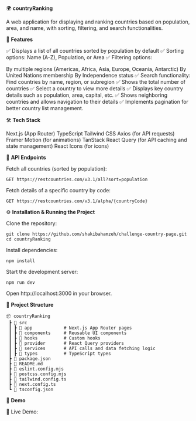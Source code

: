 🌍 **countryRanking**

A web application for displaying and ranking countries based on population, area, and name, with sorting, filtering, and search functionalities.


🚀 **Features**

✅ Displays a list of all countries sorted by population by default
✅ Sorting options: Name (A-Z), Population, or Area
✅ Filtering options:

By multiple regions (Americas, Africa, Asia, Europe, Oceania, Antarctic)
By United Nations membership
By Independence status
✅ Search functionality: Find countries by name, region, or subregion
✅ Shows the total number of countries
✅ Select a country to view more details
✅ Displays key country details such as population, area, capital, etc.
✅ Shows neighboring countries and allows navigation to their details
✅ Implements pagination for better country list management.

🛠️ **Tech Stack**

Next.js (App Router)
TypeScript
Tailwind CSS
Axios (for API requests)
Framer Motion (for animations)
TanStack React Query (for API caching and state management)
React Icons (for icons)

🔗 **API Endpoints**

Fetch all countries (sorted by population):

```
GET https://restcountries.com/v3.1/all?sort=population

```

Fetch details of a specific country by code:

```
GET https://restcountries.com/v3.1/alpha/{countryCode}

```

⚙️ **Installation & Running the Project**

Clone the repository:

```
git clone https://github.com/shakibahamzeh/challenge-country-page.git
cd countryRanking

```

Install dependencies:

```
npm install

```
Start the development server:

```
npm run dev

```

Open http://localhost:3000 in your browser.


📂 **Project Structure**

```
📦 countryRanking
 ┣ 📂 src
 ┃ ┣ 📂 app            # Next.js App Router pages
 ┃ ┣ 📂 components     # Reusable UI components
 ┃ ┣ 📂 hooks          # Custom hooks
 ┃ ┣ 📂 provider       # React Query providers
 ┃ ┣ 📂 services       # API calls and data fetching logic
 ┃ ┣ 📂 types          # TypeScript types
 ┣ 📜 package.json
 ┣ 📜 README.md
 ┣ 📜 eslint.config.mjs
 ┣ 📜 postcss.config.mjs
 ┣ 📜 tailwind.config.ts
 ┣ 📜 next.config.ts
 ┗ 📜 tsconfig.json

```

📢 **Demo**

🔗 Live Demo: 
 